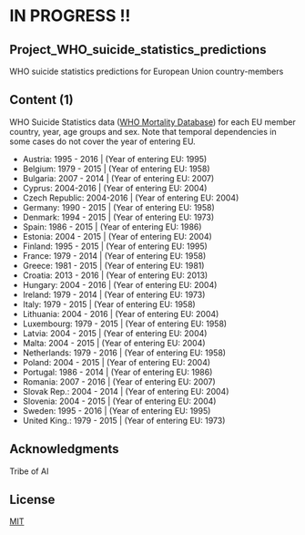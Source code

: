 # IN PROGRESS !!

## Project_WHO_suicide_statistics_predictions
WHO suicide statistics predictions for European Union country-members

## Content (1)
WHO Suicide Statistics data ([WHO Mortality Database](https://www.who.int/healthinfo/mortality_data/en/)) for each  EU member country, year, age groups and sex.
Note that temporal dependencies in some cases do not cover the year of entering EU.

* Austria: 1995 - 2016      | (Year of entering EU: 1995)
* Belgium: 1979 - 2015      | (Year of entering EU: 1958)
* Bulgaria: 2007 - 2014     | (Year of entering EU: 2007)
* Cyprus: 2004-2016         | (Year of entering EU: 2004)
* Czech Republic: 2004-2016 | (Year of entering EU: 2004)
* Germany: 1990 - 2015      | (Year of entering EU: 1958)
* Denmark: 1994 - 2015      | (Year of entering EU: 1973)
* Spain: 1986 - 2015        | (Year of entering EU: 1986)
* Estonia: 2004 - 2015      | (Year of entering EU: 2004)
* Finland: 1995 - 2015      | (Year of entering EU: 1995)
* France: 1979 - 2014       | (Year of entering EU: 1958)
* Greece: 1981 - 2015       | (Year of entering EU: 1981)
* Croatia: 2013 - 2016      | (Year of entering EU: 2013)
* Hungary: 2004 - 2016      | (Year of entering EU: 2004)
* Ireland: 1979 - 2014      | (Year of entering EU: 1973)
* Italy: 1979 - 2015        | (Year of entering EU: 1958)
* Lithuania: 2004 - 2016    | (Year of entering EU: 2004)
* Luxembourg: 1979 - 2015   | (Year of entering EU: 1958)
* Latvia: 2004 - 2015       | (Year of entering EU: 2004)
* Malta: 2004 - 2015        | (Year of entering EU: 2004)
* Netherlands: 1979 - 2016  | (Year of entering EU: 1958)
* Poland: 2004 - 2015       | (Year of entering EU: 2004)
* Portugal: 1986 - 2014     | (Year of entering EU: 1986)
* Romania: 2007 - 2016      | (Year of entering EU: 2007)
* Slovak Rep.: 2004 - 2014  | (Year of entering EU: 2004)
* Slovenia: 2004 - 2015     | (Year of entering EU: 2004)
* Sweden: 1995 - 2016       | (Year of entering EU: 1995)
* United King.: 1979 - 2015 | (Year of entering EU: 1973)
 
## Acknowledgments
Tribe of AI

## License
[MIT](https://choosealicense.com/licenses/mit/)
